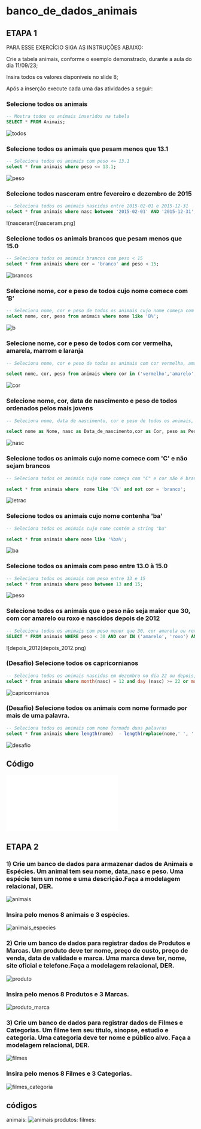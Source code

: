 # banco_de_dados_animais

## ETAPA 1

PARA ESSE EXERCÍCIO SIGA AS INSTRUÇÕES ABAIXO:

Crie a tabela animais, conforme o exemplo demonstrado, durante a aula do dia 11/09/23;

Insira todos os valores disponíveis no slide 8;

Após a inserção execute cada uma das atividades a seguir:

### Selecione todos os animais
```sql
-- Mostra todos os animais inseridos na tabela
SELECT * FROM Animais;
```
![todos](animais_tabela.png)

### Selecione todos os animais que pesam menos que 13.1
```sql
-- Seleciona todos os animais com peso <= 13.1
select * from animais where peso <= 13.1;
```
![peso](menos_que_13.png)

### Selecione todos nasceram entre fevereiro e dezembro de 2015
```sql
-- Seleciona todos os animais nascidos entre 2015-02-01 e 2015-12-31
select * from animais where nasc between '2015-02-01' AND '2015-12-31';
```
!(nasceram)[nasceram.png]
### Selecione todos os animais brancos que pesam menos que 15.0
```sql
-- Seleciona todos os animais brancos com peso < 15
select * from animais where cor = 'branco' and peso < 15;
```
![brancos](brancos.png)
### Selecione nome, cor e peso de todos cujo nome comece com ’B’
```sql
-- Seleciona nome, cor e peso de todos os animais cujo nome começa com "B"
select nome, cor, peso from animais where nome like 'B%';
```
![b](letra_b.png)
### Selecione nome, cor e peso de todos com cor vermelha, amarela, marrom e laranja
```sql
-- Seleciona nome, cor e peso de todos os animais com cor vermelha, amarela, marrom ou laranja

select nome, cor, peso from animais where cor in ('vermelho','amarelo','marrom','laranja');
```
![cor](cor.png)
### Selecione nome, cor, data de nascimento e peso de todos ordenados pelos mais jovens
```sql
-- Seleciona nome, data de nascimento, cor e peso de todos os animais, ordenados pela data de nascimento decrescente

select nome as Nome, nasc as Data_de_nascimento,cor as Cor, peso as Peso from animais order by nasc desc;
```
![nasc](nasc.png)
### Selecione todos os animais cujo nome comece com 'C' e não sejam brancos
```sql
-- Seleciona todos os animais cujo nome começa com "C" e cor não é branco

select * from animais where  nome like 'C%' and not cor = 'branco';
```
![letrac](letrac.png)
### Selecione todos os animais cujo nome contenha 'ba'
```sql
-- Seleciona todos os animais cujo nome contém a string "ba"

select * from animais where nome like '%ba%';
```
![ba](ba.png)
### Selecione todos os animais com peso entre 13.0 à 15.0
```sql
-- Seleciona todos os animais com peso entre 13 e 15
select * from animais where peso between 13 and 15;

```
![peso](peso.png)
### Selecione todos os animais que o peso não seja maior que 30, com cor amarelo ou roxo e nascidos depois de 2012
```sql
-- Seleciona todos os animais com peso menor que 30, cor amarela ou roxa, e nascidos no ano de 2012
SELECT * FROM animais WHERE peso < 30 AND cor IN ('amarelo', 'roxo') AND YEAR(nasc) = 2012;
```
![depois_2012(depois_2012.png)
### (Desafio) Selecione todos os capricornianos
```sql
-- Seleciona todos os animais nascidos em dezembro no dia 22 ou depois, ou nascidos em janeiro no dia 19 ou antes - Capricornianos
select * from animais where month(nasc) = 12 and day (nasc) >= 22 or month(nasc) = 1 and day(nasc) <= 19;
```
![capricornianos](capricornianos.png)
### (Desafio) Selecione todos os animais com nome formado por mais de uma palavra.
```sql
-- Seleciona todos os animais com nome formado duas palavras
select * from animais where length(nome)  - length(replace(nome,' ', '')) >=1;
```
![desafio](desafio.png)

## Código
![codigo](animais_etapa1.sql)

## ETAPA 2

### 1) Crie um banco de dados para armazenar dados de Animais e Espécies. Um animal tem seu nome, data_nasc e peso. Uma espécie tem um nome e uma descrição.Faça a modelagem relacional, DER.

![animais](animais.png)
### Insira pelo menos 8 animais e 3 espécies.
![animais_especies](animais_especies.png)
### 2) Crie um banco de dados para registrar dados de Produtos e Marcas. Um produto deve ter nome, preço de custo, preço de venda, data de validade e marca. Uma marca deve ter, nome, site oficial e telefone.Faça a modelagem relacional, DER.
![produto](produto.png)
### Insira pelo menos 8 Produtos e 3 Marcas.
![produto_marca](produto_marca.png)
### 3) Crie um banco de dados para registrar dados de Filmes e Categorias. Um filme tem seu título, sinopse, estudio e categoria. Uma categoria deve ter nome e público alvo. Faça a modelagem relacional, DER.
![filmes](filmes.png)
### Insira pelo menos 8 Filmes e 3 Categorias.
![filmes_categoria](filmes_categoria.png)

## códigos

animais: ![animais]()
produtos:
filmes:
